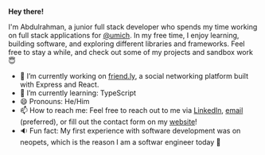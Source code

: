 **Hey there!** 

I'm Abdulrahman, a junior full stack developer who spends my time working on full stack applications for [@umich](https://github.com/umich). In my free time, I enjoy learning, building software, and exploring different libraries and frameworks. Feel free to stay a while, and check out some of my projects and sandbox work 😇

- 🔭 I’m currently working on [friend.ly](https://github.com/abdultolba/social-mern), a social networking platform built with Express and React.
- 🌱 I’m currently learning: TypeScript
- 😄 Pronouns: He/Him
- 📫 How to reach me: Feel free to reach out to me via [LinkedIn](https://www.linkedin.com/in/abdultolba), [email](mailto:abdultolba@gmail.com) (preferred), or fill out the contact form on my [website](https://abdultolba.dev)!
- 🔉 Fun fact: My first experience with software development was on neopets, which is the reason I am a softwar engineer today 🥳
